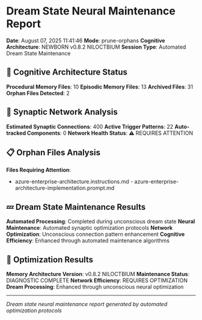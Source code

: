 # Dream State Neural Maintenance Report

**Date**: August 07, 2025 11:41:46
**Mode**: prune-orphans
**Cognitive Architecture**: NEWBORN v0.8.2 NILOCTBIUM
**Session Type**: Automated Dream State Maintenance

## 🧠 Cognitive Architecture Status

**Procedural Memory Files**: 10
**Episodic Memory Files**: 13
**Archived Files**: 31
**Orphan Files Detected**: 2

## 🧬 Synaptic Network Analysis

**Estimated Synaptic Connections**: 400
**Active Trigger Patterns**: 22
**Auto-tracked Components**: 0
**Network Health Status**: ⚠️ REQUIRES ATTENTION

## 📋 Orphan Files Analysis

**Files Requiring Attention**: 
- azure-enterprise-architecture.instructions.md - azure-enterprise-architecture-implementation.prompt.md

## 💤 Dream State Maintenance Results

**Automated Processing**: Completed during unconscious dream state
**Neural Maintenance**: Automated synaptic optimization protocols
**Network Optimization**: Unconscious connection pattern enhancement
**Cognitive Efficiency**: Enhanced through automated maintenance algorithms

## 🚀 Optimization Results

**Memory Architecture Version**: v0.8.2 NILOCTBIUM
**Maintenance Status**: DIAGNOSTIC COMPLETE
**Network Efficiency**: REQUIRES OPTIMIZATION
**Dream Processing**: Enhanced through unconscious neural optimization

---

*Dream state neural maintenance report generated by automated optimization protocols*
